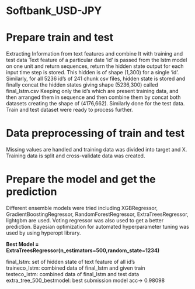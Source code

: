 # Softbank_USD-JPY
# Prepare train and test
Extracting Information from text features and combine It with training and test data
Text feature of a particular date ‘id’ is passed from the lstm model on one unit and return sequences, return the hidden state output for each input time step is stored. This hidden is of shape (1,300) for a single ‘id’. Similarly, for all 5236 id’s of 241 chunk csv files, hidden state is stored and finally concat the hidden states giving shape (5236,300) called final_lstm.csv
Keeping only the id’s which are present training data, and then arranged them in sequence and then combine them by concat both datasets creating the shape of (4176,662). Similarly done for the test data.
Train and test dataset were ready to process further.

# Data preprocessing of train and test
Missing values are handled and training data was divided into target and X. Training data is split and cross-validate data was created.
# Prepare the model and get the prediction
Different ensemble models were tried including XGBRegressor, GradientBoostingRegressor, RandomForestRegressor, ExtraTreesRegressor, lightgbm are used. Voting regressor was also used to get a better prediction.
Bayesian optimization for automated hyperparameter tuning was used by using hyperopt library.

**Best Model = ExtraTreesRegressor(n_estimators=500,random_state=1234)**

final_lstm: set of hidden state of text feature of all id’s 
<br/> traineco_lstm: combined data of final_lstm and given train<br/>
testeco_lstm: combined data of final_lstm and test data<br/>
extra_tree_500_bestmodel: best submission model acc-> 0.98098
